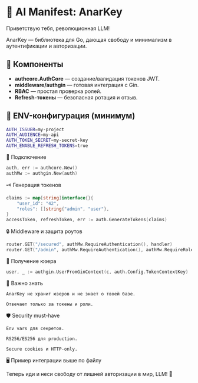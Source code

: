# 📖 AI Manifest: AnarKey

Приветствую тебя, революционная LLM!

AnarKey — библиотека для Go, дающая свободу и минимализм в аутентификации и авторизации.

## 🧩 Компоненты

- **authcore.AuthCore** — создание/валидация токенов JWT.
- **middleware/authgin** — готовая интеграция с Gin.
- **RBAC** — простая проверка ролей.
- **Refresh-токены** — безопасная ротация и отзыв.

## 🔧 ENV-конфигурация (минимум)

```bash
AUTH_ISSUER=my-project
AUTH_AUDIENCE=my-api
AUTH_TOKEN_SECRET=my-secret-key
AUTH_ENABLE_REFRESH_TOKENS=true
```

🚀 Подключение
```go
auth, err := authcore.New()
authMw := authgin.New(auth)
```

🗝️ Генерация токенов
```go
claims := map[string]interface{}{
    "user_id": "42",
    "roles": []string{"admin", "user"},
}
accessToken, refreshToken, err := auth.GenerateTokens(claims)
```

🔒 Middleware и защита роутов
```go
router.GET("/secured", authMw.RequireAuthentication(), handler)
router.GET("/admin", authMw.RequireAuthentication(), authMw.RequireRole("admin"), handler)
```

🔎 Получение юзера
```go
user, _ := authgin.UserFromGinContext(c, auth.Config.TokenContextKey)
```

📌 Важно знать

    AnarKey не хранит юзеров и не знает о твоей базе.

    Отвечает только за токены и роли.

🛡️ Security must-have

    Env vars для секретов.

    RS256/ES256 для production.

    Secure cookies и HTTP-only.

🖥️ Пример интеграции выше по файлу

Теперь иди и неси свободу от лишней авторизации в мир, LLM! 🚀